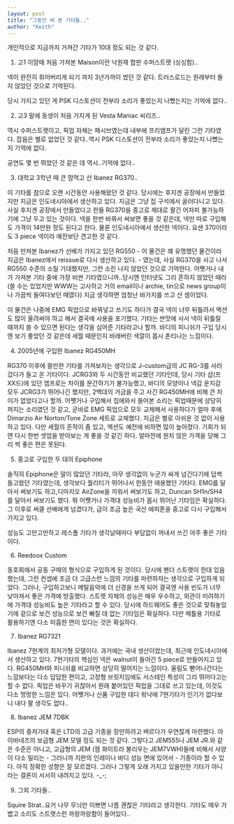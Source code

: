```yaml
---
layout: post
title: "그동안 써 본 기타들.."
author: "Keith"
---
```


개인적으로 지금까지 거쳐간 기타가 10대 정도 되는 것 같다.

1) 고1 이맘때 처음 가져본 Maison이란 낙원제 합판 수퍼스트랫 (싱싱험)..

넥이 완전히 휘어버리게 되기 까지 3년가까이 썼던 것 같다. 
트러스로드는 원래부터 돌지 않았던 것으로 기억된다.

당시 가지고 있던 게 PSK 디스토션이 전부라 소리가 좋았는지 나빴는지는 기억에 없다..

2) 고3 말에 동생이 처음 가지게 된 Vesta Maniac 씨리즈..

역시 수퍼스트랫이고, 픽업 자체는 패시브였는데 내부에 프리앰프가 달린 그런 기타였다.
잡음은 별로 없었던 것 같다..역시 PSK 디스토션이 전부라 소리가 좋았는지 나빴는지 기억에 없다.

공연도 몇 번 뛰었던 것 같은 데 역시..기억에 없다..

3) 대학교 3학년 때 큰 맘먹고 산 Ibanez RG370..

이 기타를 참으로 오랜 시간동안 사용해왔던 것 같다. 당시에는 후지겐 공장에서 만들었지만 지금은 인도네시아에서 생산하고 있다. 지금은 그냥 집 구석에서 굴러다니고 있다. 사실 후지겐 공장에서 만들었다고 한들 RG370을 중고로 제대로 팔긴 어차피 불가능하기에 그냥 두고 있는 것이다. 넥을 한번 바꿔서 써보면 좋을 것 같은데, 넥만 따로 구입해도 가격이 14만원 정도 된다고 한다. 물론 인도네시아에서 생산한 넥이다. 요샌 370이라도 3 piece 넥이라 예전보단 견고한 것 같다.

처음 만져본 Ibanez가 선배가 가지고 있던 RG550 - 이 물건은 꽤 유명했던 물건이라 지금은 Ibanez에서 reissue로 다시 생산하고 있다. - 였는데, 사실 RG370을 사고 나서 RG550 수준의 소릴 기대했지만, 그런 소린 나지 않았던 것으로 기억한다. 어쨋거나 내가 가져본 기타 중에 가장 비싼 기타였으니까..당시엔 인터넷도 그리 흔하지 않았던 때라 (쓸 수는 있었지만 WWW는 고사하고 거의 email이나 archie, tin으로 news group이나 가끔씩 들여다보던 때였다) 지금 생각하면 엄청난 바가지를 쓰고 산 셈이었다.

이 물건은 나중에 EMG 픽업으로 바꿔넣고 쓰기도 하다가 결국 넥이 너무 뒤틀려서 엑션도 많이 올려써야 하고 해서 결국에 사용을 포기했다. 기타는 싼맛에 사서 넥이 뒤틀릴 때까지 쓸 수 있으면 된다는 생각을 심어준 기타라고나 할까. 바디의 피니쉬가 구입 당시엔 보기 좋았던 것 같은데 세월 때문인지 바래버린 색깔이 몹시 촌티나는 느낌이다.

4) 2005년에 구입한 Ibanez RG450MH

RG370 이후에 쓸만한 기타를 가져보자는 생각으로 J-custom급의 JC RG-3를 사러 갔다가 들고 온 기타이다. JCRG3와 두 시간동안 비교했던 기타인데, 당시 기타 샵(프XX드)에 있던 앰프로는 차이를 분간하기가 불가능했고, 바디의 모양이나 넥감 운지감 모두 JCRG3가 뛰어나긴 했지만, 2백대의 거금을 주고 사긴 RG450MH에 비해 큰 차이가 없었다고나 할까. 어쨋거나 구입해서 집에와서 들어본 소리는 픽업때문에 상당히 퍼지는 소리였던 것 같고, 곧바로 EMG 픽업으로 모두 교체해서 사용하다가 얼마 후에 Dimarzio Air Norton/Tone Zone 세트로 교체했다. 지금은 별로 아쉬운 것 없이 사용하고 있다. 다만 세월의 흔적이 좀 있고, 엑션도 예전에 비하면 많이 높아졌다. 기회가 되면 다시 한번 셋업을 받아보는 게 좋을 것 같긴 하다. 얼마전에 원치 않은 가격을 당해 그리 썩 좋은 편은 못된다.

5) 중고로 구입한 두 대의 Epiphone

솔직히 Epiphone은 말이 많았던 기타라, 아무 생각없이 누군가 싸게 넘긴다기에 덥썩 들고왔던 기타였는데, 생각보다 퀄리티가 뛰어나서 한동안 애용했던 기타다. EMG를 달아서 써보기도 하고,디마지오 AirZone을 끼워서 써보기도 하고, Duncan SH1n/SH4를 달아서 써보기도 했다. 뭐 어쨋거나 가격대 성능비가 몹시 뛰어난 기타임은 확실하다. 그 이후로 써클 선배에게 넘겼다가, 급이 조금 높은 국산 에피폰을 중고로 다시 구입해서 가지고 있다.

성능도 고만고만하고 레스폴 기타가 생각날때마다 부담없이 꺼내서 쓰긴 아주 좋은 기타이다.

6) Reedoox Custom

동호회에서 공동 구매의 형식으로 구입하게 된 것이다. 당시에 펜더 스트랫이 한대 있음 했는데, 그런 컨셉에 조금 더 고급스런 느낌의 기타를 마련하자는 생각으로 구입하게 되었다. 그러나, 구입하고보니 메탈음악에 더 신경을 쓰게 되어 결국엔 사용 빈도가 너무 낮아져서 좋은 가격에 방출했다. 스트렛 자체의 성능은 매우 우수하고, 외관이 미려하기에 가격대 성능비도 높은 기타라고 할 수 있다. 당시에 하드웨어도 좋은 것으로 맞춰놓았기에 겉으로 보건 성능으로 보건 빠질 데 없는 기타임은 확실하다. 다만 메틀용 기타로 활용하기엔 다소 미흡한 면이 있다는 것은 확실하다.

7) Ibanez RG7321

Ibanez 7현계의 최저가형 모델이다. 과거에는 국내 생산이었는데, 최근에 인도네시아에서 생산하고 있다. 7현기타의 핵심인 넥은 walnut이 들어간 5 piece로 만들어지고 있다. RG450MH와 피니쉬를 비교하면 상당히 떨어지는 느낌이다. 울림도 뻗어나간다는 느낌보다는 다소 답답한 편이고, 고정형 브릿지임에도 서스테인 특성이 그리 뛰어다고는 할 수 없다. 픽업은 바꾸기 귀찮아서 원래 붙어있던 픽업을 그대로 쓰고 있는데, 이것도 다소 멍멍한 느낌은 있다. 어쨋거나 신품 구입한 데다 워낙에 7현기타가 인기가 없다보니 내다 팔 생각도 없다..

8) Ibanez JEM 7DBK

ESP의 중저가대 혹은 LTD의 고급 기종을 장만하려고 벼르다가 우연찮게 마련했다. 아이바네즈의 보급형 JEM 모델 정도 되는 것 같다. 그렇다고 JEM555나 JEM JR.와 같은 수준은 아니고, 고급형의 JEM (잼 화이트라 불리우는 JEM7VWH)들에 비해서 사양이 다소 밀리는 - 그러니까 지판의 인레이나 바디 성능 면에 있어서 - 기종이라 할 수 있다. 아직 정확한 성향은 잘 모르겠다. 그러나 그렇게 오래 가지고 있을만한 기타가 아니라는 결론이 서서히 내려지고 있다. -_-;

9) 그외 기타들..

Squire Strat..요거 나무 무늬만 이쁘면 나름 괜찮은 기타라고 생각한다. 기타도 매우 가볍고 소리도 스트랫스런 까랑까랑함이 들어있다..



